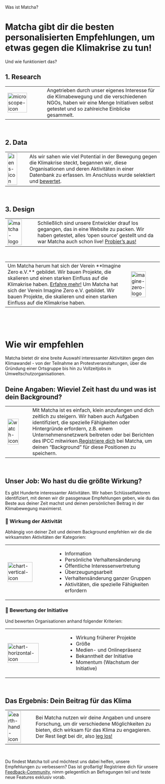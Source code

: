 Was ist Matcha?

# Matcha gibt dir die besten personalisierten Empfehlungen, um etwas gegen die Klimakrise zu tun!

Und wie funktioniert das?

## 1. Research

<table style={{width:'90%'}}>
  <tr>
    <td style={{width:'33%'}}><img src="https://storage.googleapis.com/gomatcha/icons/microscope.svg" alt="microscope-icon" width="75%" /></td>
    <td>
    Angetrieben durch unser eigenes Interesse für die Klimabewegung und die verschiedenen NGOs, haben wir eine Menge Initiativen selbst getestet und so zahlreiche Einblicke gesammelt.
    </td>
  </tr>
</table>

&nbsp;

## 2. Data

<table style={{width:'90%'}}>
  <tr>
    <td style={{width:'33%'}}><img src="https://storage.googleapis.com/gomatcha/icons/lens.svg" alt="lens-icon" width="75%" /></td>
    <td>
    Als wir sahen wie viel Potential in der Bewegung gegen die Klimakrise steckt, begannen wir, diese Organisationen und deren Aktivitäten in einer Datenbank zu erfassen. Im Anschluss wurde selektiert und <a href="#wie-wir-empfehlen">bewertet</a>.
    </td>
  </tr>
</table>

&nbsp;

## 3. Design

<table style={{width:'90%'}}>
  <tr>
    <td style={{width:'33%'}}><img src="https://storage.googleapis.com/gomatcha/logos/matcha.svg" alt="matcha-logo" width="75%" /></td>
    <td>
    Schließlich sind unsere Entwickler drauf los gegangen, das in eine Website zu packen. Wir haben getestet, alles ‘open source’ gestellt und da war Matcha auch schon live! <a href="https://gomatcha.org/">Probier’s aus!</a>
    </td>
  </tr>
</table>

&nbsp;

<table style={{width:'90%'}}>
  <tr>
    <td>
    Um Matcha herum hat sich der Verein **Imagine Zero e.V.** gebildet. Wir bauen Projekte, die skalieren und einen starken Einfluss auf die Klimakrise haben. <a href="https://imagine-zero.org/">Erfahre mehr!</a>
    Um Matcha hat sich der Verein Imagine Zero e.V. gebildet. Wir bauen Projekte, die skalieren und einen starken Einfluss auf die Klimakrise haben.
    </td>
    <td style={{width:'33%'}}>
    <img src="https://storage.googleapis.com/gomatcha/logos/imagine-zero.svg" alt="imagine-zero-logo" width="75%" /></td>
  </tr>
</table>

&nbsp;

&nbsp;

# Wie wir empfehlen

Matcha bietet dir eine breite Auswahl interessanter Aktivitäten gegen den Klimawandel - von der Teilnahme an Protestveranstaltungen, über die Gründung einer Ortsgruppe bis hin zu Vollzeitjobs in Umweltschutzorganisationen.

## Deine Angaben: Wieviel Zeit hast du und was ist dein Background?

<table style={{width:'90%'}}>
  <tr>
    <td style={{width:'33%'}}><img src="https://storage.googleapis.com/gomatcha/icons/watch.svg" alt="watch-icon" width="75%" /></td>
    <td>
    Mit Matcha ist es einfach, klein anzufangen und dich zeitlich zu steigern. Wir haben auch Aufgaben identifiziert, die spezielle Fähigkeiten oder Hintergründe erfordern, z.B. einem Unternehmensnetzwerk beitreten oder bei Berichten des IPCC mitwirken.<a href="https://gomatcha.org/preferences">Registriere dich</a> bei Matcha, um deinen “Background” für diese Positionen zu speichern.
    </td>
  </tr>
</table>

&nbsp;

## Unser Job: Wo hast du die größte Wirkung?

Es gibt Hunderte interessanter Aktivitäten. Wir haben Schlüsselfaktoren identifiziert, mit denen wir dir passgenaue Empfehlungen geben, wie du das Beste aus deiner Zeit machst und deinen persönlichen Beitrag in der Klimabewegung maximierst.

### 🔑 Wirkung der Aktivität

Abhängig von deiner Zeit und deinem Background empfehlen wir die die wirksamsten Aktivitäten der Kategorien:

<table style={{width:'90%'}}>
  <tr>
    <td style={{width:'33%'}}><img src="https://storage.googleapis.com/gomatcha/icons/chart-vertical.svg" alt="chart-vertical-icon" width="75%" /></td>
    <td>
      <ul>
        <li>Information</li>
        <li>Persönliche Verhaltensänderung</li>
        <li>Öffentliche Interessenvertretung</li>
        <li>Überzeugungsarbeit</li>
        <li>Verhaltensänderung ganzer Gruppen</li>
        <li>Aktivitäten, die spezielle Fähigkeiten erfordern</li>
      </ul>
    </td>
  </tr>
</table>

### 🔑 Bewertung der Initiative

Und bewerten Organisationen anhand folgender Kriterien:

<table style={{width:'90%'}}>
  <tr>
    <td style={{width:'33%'}}><img src="https://storage.googleapis.com/gomatcha/icons/chart-horizontal.svg" alt="chart-horizontal-icon" width="75%" /></td>
    <td>
      <ul>
        <li>Wirkung früherer Projekte</li>
        <li>Größe</li>
        <li>Medien- und Onlinepräsenz</li>
        <li>Bekanntheit der Initiative</li>
        <li>Momentum (Wachstum der Initiative)</li>
      </ul>
    </td>
  </tr>
</table>

&nbsp;

## Das Ergebnis: Dein Beitrag für das Klima

<table style={{width:'90%'}}>
  <tr>
    <td style={{width:'33%'}}><img src="https://storage.googleapis.com/gomatcha/icons/earth-hand.svg" alt="earth-hand-icon" width="75%" /></td>
    <td>
    Bei Matcha nutzen wir deine Angaben und unsere Forschung, um dir verschiedene Möglichkeiten zu bieten, dich wirksam für das Klima zu engagieren. Der Rest liegt bei dir, also <a href="https://gomatcha.org/">leg los!</a>
    </td>
  </tr>
</table>

&nbsp;

Du findest Matcha toll und möchtest uns dabei helfen, unsere Empfehlungen zu verbessern? Das ist großartig! Registriere dich für unsere [Feedback-Community](https://gomatcha.org/consent), nimm gelegentlich an Befragungen teil und teste neue Features exklusiv vorab.
